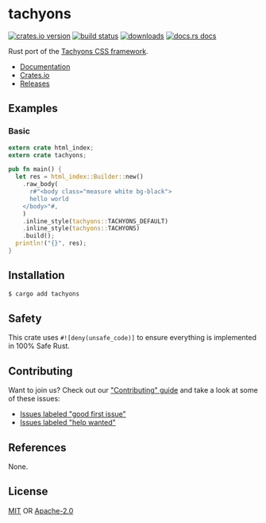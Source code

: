 # tachyons
[![crates.io version][1]][2] [![build status][3]][4]
[![downloads][5]][6] [![docs.rs docs][7]][8]

Rust port of the [Tachyons CSS framework](http://tachyons.io/).

- [Documentation][8]
- [Crates.io][2]
- [Releases][releases]

## Examples
### Basic
```rs
extern crate html_index;
extern crate tachyons;

pub fn main() {
  let res = html_index::Builder::new()
    .raw_body(
      r#"<body class="measure white bg-black">
      hello world
    </body>"#,
    )
    .inline_style(tachyons::TACHYONS_DEFAULT)
    .inline_style(tachyons::TACHYONS)
    .build();
  println!("{}", res);
}
```

## Installation
```sh
$ cargo add tachyons
```

## Safety
This crate uses ``#![deny(unsafe_code)]`` to ensure everything is implemented in
100% Safe Rust.

## Contributing
Want to join us? Check out our ["Contributing" guide][contributing] and take a
look at some of these issues:

- [Issues labeled "good first issue"][good-first-issue]
- [Issues labeled "help wanted"][help-wanted]

## References
None.

## License
[MIT](./LICENSE-MIT) OR [Apache-2.0](./LICENSE-APACHE)

[1]: https://img.shields.io/crates/v/tachyons.svg?style=flat-square
[2]: https://crates.io/crates/tachyons
[3]: https://img.shields.io/travis/chooxide/tachyons.svg?style=flat-square
[4]: https://travis-ci.org/chooxide/tachyons
[5]: https://img.shields.io/crates/d/tachyons.svg?style=flat-square
[6]: https://crates.io/crates/tachyons
[7]: https://img.shields.io/badge/docs-latest-blue.svg?style=flat-square
[8]: https://docs.rs/tachyons

[releases]: https://github.com/chooxide/tachyons/releases
[contributing]: https://github.com/chooxide/tachyons/.github/CONTRIBUTING.md
[good-first-issue]: https://github.com/chooxide/tachyons/labels/good%20first%20issue
[help-wanted]: https://github.com/chooxide/tachyons/labels/help%20wanted
